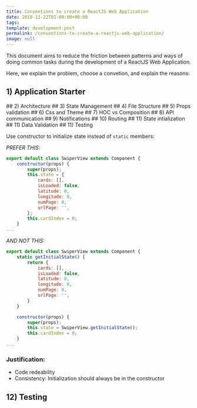 ```yaml
---
title: Conventions to create a ReactJS Web Application
date: 2018-11-22T01:00:00+00:00
tags: 
template: development-post
permalink: /conventions-to-create-a-reactjs-web-application/
image: null
---
```


This document aims to reduce the friction between patterns and ways of doing common tasks during the development of a ReactJS Web Application.

Here, we explain the problem, choose a convetion, and explain the reasons:

## 1) Application Starter
<TODO>
## 2) Architecture
<TODO>
## 3) State Management
<TODO>
## 4) File Structure
<TODO>
## 5) Props validation
<TODO>
## 6) Css and Theme
<TODO>
## 7) HOC vs Composition
<TODO>
## 8) API communication
<TODO>
## 9) Notifications
<TODO>
## 10) Routing
<TODO>
## 11) State intialization
## 11) Data Validation
## 11) Testing

Use constructor to initialize state instead of `static` members:

*PREFER THIS:*

```javascript
export default class SwiperView extends Component {
    constructor(props) {
        super(props);
        this.state = {
            cards: [],
            isLoaded: false,
            latitude: 0,
            longitude: 0,
            numPage: 0,
            urlPage: '',
        };
        this.cardIndex = 0;
    }
...
```

*AND NOT THIS:*

```javascript
export default class SwiperView extends Component {
    static getInitialState() {
        return {
            cards: [],
            isLoaded: false,
            latitude: 0,
            longitude: 0,
            numPage: 0,
            urlPage: '',
        }
    }

    constructor(props) {
        super(props);
        this.state = SwiperView.getInitialState();
        this.cardIndex = 0;
    }
...
```

### Justification:

- Code redeability
- Consistency: Initialization should always be in the constructor




## 12) Testing
<TODO>